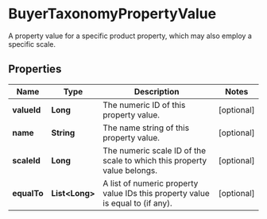 

# BuyerTaxonomyPropertyValue

A property value for a specific product property, which may also employ a specific scale.

## Properties

| Name | Type | Description | Notes |
|------------ | ------------- | ------------- | -------------|
|**valueId** | **Long** | The numeric ID of this property value. |  [optional] |
|**name** | **String** | The name string of this property value. |  [optional] |
|**scaleId** | **Long** | The numeric scale ID of the scale to which this property value belongs. |  [optional] |
|**equalTo** | **List&lt;Long&gt;** | A list of numeric property value IDs this property value is equal to (if any). |  [optional] |



